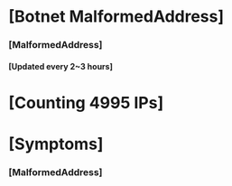# [Botnet MalformedAddress]
### [MalformedAddress]
#### [Updated every 2~3 hours]

# [Counting 4995 IPs]

# [Symptoms] 
###   [MalformedAddress]
